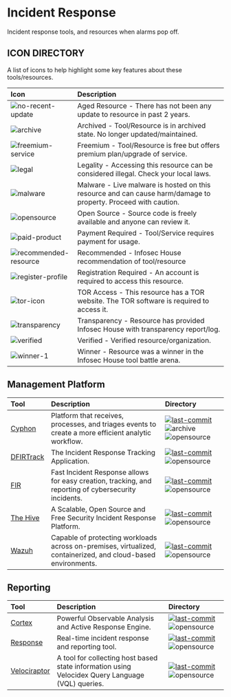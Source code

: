 # Incident Response

Incident response tools, and resources when alarms pop off.

## ICON DIRECTORY

A list of icons to help highlight some key features about these tools/resources.

| Icon | Description |
| :--- | :--- |
| ![no-recent-update](https://raw.githubusercontent.com/InfosecHouse/InfosecHouse/main/icons/no-recent-update.png) | Aged Resource - There has not been any update to resource in past 2 years. |
| ![archive](https://raw.githubusercontent.com/InfosecHouse/InfosecHouse/main/icons/archive.png) | Archived - Tool/Resource is in archived state. No longer updated/maintained. |
| ![freemium-service](https://raw.githubusercontent.com/InfosecHouse/InfosecHouse/main/icons/freemium-service.png) | Freemium - Tool/Resource is free but offers premium plan/upgrade of service. |
| ![legal](https://raw.githubusercontent.com/InfosecHouse/InfosecHouse/main/icons/legal.png) | Legality - Accessing this resource can be considered illegal. Check your local laws. |
| ![malware](https://raw.githubusercontent.com/InfosecHouse/InfosecHouse/main/icons/malware.png) | Malware - Live malware is hosted on this resource and can cause harm/damage to property. Proceed with caution. |
| ![opensource](https://raw.githubusercontent.com/InfosecHouse/InfosecHouse/main/icons/opensource.png) | Open Source - Source code is freely available and anyone can review it. |
| ![paid-product](https://raw.githubusercontent.com/InfosecHouse/InfosecHouse/main/icons/paid-product.png) | Payment Required - Tool/Service requires payment for usage. |
| ![recommended-resource](https://raw.githubusercontent.com/InfosecHouse/InfosecHouse/main/icons/recommended-resource.png) | Recommended - Infosec House recommendation of tool/resource |
| ![register-profile](https://raw.githubusercontent.com/InfosecHouse/InfosecHouse/main/icons/register-profile.png) | Registration Required - An account is required to access this resource. |
| ![tor-icon](https://raw.githubusercontent.com/InfosecHouse/InfosecHouse/main/icons/tor-icon.png) | TOR Access - This resource has a TOR website. The TOR software is required to access it. |
| ![transparency](https://raw.githubusercontent.com/InfosecHouse/InfosecHouse/main/icons/transparency.png) | Transparency - Resource has provided Infosec House with transparency report/log. |
| ![verified](https://raw.githubusercontent.com/InfosecHouse/InfosecHouse/main/icons/verified.png) | Verified - Verified resource/organization. |
| ![winner-1](https://raw.githubusercontent.com/InfosecHouse/InfosecHouse/main/icons/winner.png) | Winner - Resource was a winner in the Infosec House tool battle arena. |

## Management Platform

| Tool | Description | Directory |
| :--- | :--- | :--- |
| [Cyphon](https://github.com/cyphonmdr/cyphon) | Platform that receives, processes, and triages events to create a more efficient analytic workflow. |  [![last-commit](https://badgen.net/github/last-commit/cyphonmdr/cyphon)](https://badgen.net/github/last-commit/cyphonmdr/cyphon) ![archive](https://raw.githubusercontent.com/InfosecHouse/InfosecHouse/main/icons/archive.png) ![opensource](https://raw.githubusercontent.com/InfosecHouse/InfosecHouse/main/icons/opensource.png) |
| [DFIRTrack](https://github.com/dfirtrack/dfirtrack) | The Incident Response Tracking Application. |  [![last-commit](https://badgen.net/github/last-commit/dfirtrack/dfirtrack)](https://badgen.net/github/last-commit/dfirtrack/dfirtrack) ![opensource](https://raw.githubusercontent.com/InfosecHouse/InfosecHouse/main/icons/opensource.png) |
| [FIR](https://github.com/certsocietegenerale/FIR) | Fast Incident Response allows for easy creation, tracking, and reporting of cybersecurity incidents. |  [![last-commit](https://badgen.net/github/last-commit/certsocietegenerale/FIR)](https://badgen.net/github/last-commit/certsocietegenerale/FIR) ![opensource](https://raw.githubusercontent.com/InfosecHouse/InfosecHouse/main/icons/opensource.png) |
| [The Hive](https://github.com/TheHive-Project/TheHive) | A Scalable, Open Source and Free Security Incident Response Platform. |  [![last-commit](https://badgen.net/github/last-commit/TheHive-Project/TheHive)](https://badgen.net/github/last-commit/TheHive-Project/TheHive) ![opensource](https://raw.githubusercontent.com/InfosecHouse/InfosecHouse/main/icons/opensource.png) |
| [Wazuh](https://github.com/wazuh/wazuh) | Capable of protecting workloads across on-premises, virtualized, containerized, and cloud-based environments. |  [![last-commit](https://badgen.net/github/last-commit/wazuh/wazuh)](https://badgen.net/github/last-commit/wazuh/wazuh) ![opensource](https://raw.githubusercontent.com/InfosecHouse/InfosecHouse/main/icons/opensource.png) |

## Reporting

| Tool | Description | Directory |
| :--- | :--- | :--- |
| [Cortex](https://github.com/TheHive-Project/Cortex) | Powerful Observable Analysis and Active Response Engine. |  [![last-commit](https://badgen.net/github/last-commit/TheHive-Project/Cortex)](https://badgen.net/github/last-commit/TheHive-Project/Cortex) ![opensource](https://raw.githubusercontent.com/InfosecHouse/InfosecHouse/main/icons/opensource.png) |
| [Response](https://github.com/monzo/response) | Real-time incident response and reporting tool. |  [![last-commit](https://badgen.net/github/last-commit/monzo/response)](https://badgen.net/github/last-commit/monzo/response) ![opensource](https://raw.githubusercontent.com/InfosecHouse/InfosecHouse/main/icons/opensource.png) |
| [Velociraptor](https://github.com/Velocidex/velociraptor) | A tool for collecting host based state information using Velocidex Query Language \(VQL\) queries. |  [![last-commit](https://badgen.net/github/last-commit/Velocidex/velociraptor)](https://badgen.net/github/last-commit/Velocidex/velociraptor) ![opensource](https://raw.githubusercontent.com/InfosecHouse/InfosecHouse/main/icons/opensource.png) |